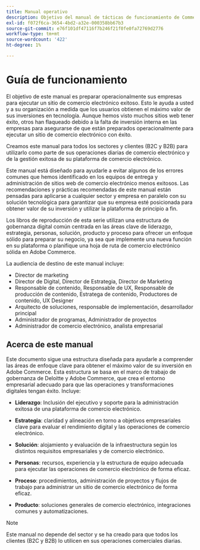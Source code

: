 ```yaml
---
title: Manual operativo
description: Objetivo del manual de tácticas de funcionamiento de Commerce
exl-id: f072f6ca-3654-4bd2-a32e-000358bb67b3
source-git-commit: e76f101df47116f7b246f21f0fe0fa72769d2776
workflow-type: tm+mt
source-wordcount: '422'
ht-degree: 1%

---
```


# Guía de funcionamiento

El objetivo de este manual es preparar operacionalmente sus empresas para ejecutar un sitio de comercio electrónico exitoso. Esto le ayuda a usted y a su organización a medida que los usuarios obtienen el máximo valor de sus inversiones en tecnología. Aunque hemos visto muchos sitios web tener éxito, otros han flaqueado debido a la falta de inversión interna en las empresas para asegurarse de que están preparados operacionalmente para ejecutar un sitio de comercio electrónico con éxito.

Creamos este manual para todos los sectores y clientes (B2C y B2B) para utilizarlo como parte de sus operaciones diarias de comercio electrónico y de la gestión exitosa de su plataforma de comercio electrónico.

Este manual está diseñado para ayudarle a evitar algunos de los errores comunes que hemos identificado en los equipos de entrega y administración de sitios web de comercio electrónico menos exitosos. Las recomendaciones y prácticas recomendadas de este manual están pensadas para aplicarse a cualquier sector y empresa en paralelo con su solución tecnológica para garantizar que su empresa esté posicionada para obtener valor de su inversión y utilizar la plataforma de principio a fin.

Los libros de reproducción de esta serie utilizan una estructura de gobernanza digital común centrada en las áreas clave de liderazgo, estrategia, personas, solución, producto y proceso para ofrecer un enfoque sólido para preparar su negocio, ya sea que implemente una nueva función en su plataforma o planifique una hoja de ruta de comercio electrónico sólida en Adobe Commerce.

La audiencia de destino de este manual incluye:

- Director de marketing
- Director de Digital, Director de Estrategia, Director de Marketing
- Responsable de contenido, Responsable de UX, Responsable de producción de contenido, Estratega de contenido, Productores de contenido, UX Designer
- Arquitecto de soluciones, responsable de implementación, desarrollador principal
- Administrador de programas, Administrador de proyectos
- Administrador de comercio electrónico, analista empresarial

## Acerca de este manual

Este documento sigue una estructura diseñada para ayudarle a comprender las áreas de enfoque clave para obtener el máximo valor de su inversión en Adobe Commerce. Esta estructura se basa en el marco de trabajo de gobernanza de Deloitte y Adobe Commerce, que crea el entorno empresarial adecuado para que las operaciones y transformaciones digitales tengan éxito. Incluye:

- **Liderazgo**: Inclusión del ejecutivo y soporte para la administración exitosa de una plataforma de comercio electrónico.

- **Estrategia**: claridad y alineación en torno a objetivos empresariales clave para evaluar el rendimiento digital y las operaciones de comercio electrónico.

- **Solución**: alojamiento y evaluación de la infraestructura según los distintos requisitos empresariales y de comercio electrónico.

- **Personas**: recursos, experiencia y la estructura de equipo adecuada para ejecutar las operaciones de comercio electrónico de forma eficaz.

- **Proceso**: procedimientos, administración de proyectos y flujos de trabajo para administrar un sitio de comercio electrónico de forma eficaz.

- **Producto**: soluciones generales de comercio electrónico, integraciones comunes y automatizaciones.

>[!NOTE]
>
>Este manual no depende del sector y se ha creado para que todos los clientes (B2C y B2B) lo utilicen en sus operaciones comerciales diarias.
